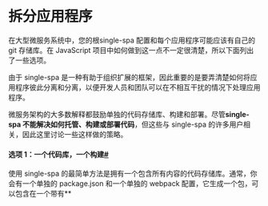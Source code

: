 # 拆分应用程序

在大型微服务系统中，您的根single-spa 配置和每个应用程序可能应该有自己的 git 存储库。在 JavaScript 项目中如何做到这一点不一定很清楚，所以下面列出了一些选项。

由于 single-spa 是一种有助于组织扩展的框架，因此重要的是要弄清楚如何将应用程序彼此分离和分离，以便开发人员和团队可以在不相互干扰的情况下处理应用程序。

微服务架构的大多数解释都鼓励单独的代码存储库、构建和部署。尽管**single-spa 不能解决如何托管、构建或部署代码**，但这些与 single-spa 的许多用户相关，因此这里讨论一些这样做的策略。

#### 选项 1：一个代码库，一个构建[#](https://single-spa.js.org/docs/separating-applications/#option-1-one-code-repo-one-build)

使用 single-spa 的最简单方法是拥有一个包含所有内容的代码存储库。通常，你会有一个单独的 package.json 和一个单独的 webpack 配置，它生成一个包，可以包含在一个带有**<script>** 标签。

好处：

- 最简单的设置
- [monolithic version control has some advantages](https://danluu.com/monorepo/)

缺点：

- 一个主 Webpack 配置和 package.json 意味着每个单独项目的灵活性和自由度较低
- 一旦项目变大，构建时间就会变慢
- 构建和部署都捆绑在一起，这可能需要固定的发布计划而不是临时发布。

#### 选项 2：NPM 包[#](https://single-spa.js.org/docs/separating-applications/#option-2-npm-packages)

创建一个根应用程序，npm将安装每个单一spa应用程序。每个子应用程序都位于单独的代码存储库中，并负责在每次更新时发布新版本。根应用程序应该在single-spa 应用程序更改时重新安装、重建和重新部署。

通常，single-spa 应用程序使用 babel 和/或 webpack 单独编译自己。

好处：

- npm install 熟悉且易于设置
- 单独的 npm 包意味着每个应用程序可以在发布到 npm 之前单独构建自己

缺点：

- 根应用程序必须重新安装子应用程序才能重建/重新部署
- 设置难度中等

#### 选项 3：Monorepos[#](https://single-spa.js.org/docs/separating-applications/#option-3-monorepos)

创建一个 [monorepo](https://medium.com/netscape/the-case-for-monorepos-907c1361708a)在单个（单一）回购中具有多个 SPA。这允许单独的构建和部署，而无需单独的代码存储库。

#### 选项 4：动态模块加载[#](https://single-spa.js.org/docs/separating-applications/#option-4-dynamic-module-loading)

创建一个根应用程序，它可以允许single-spa应用程序单独部署自己。为此，创建一个清单文件，该文件在single-spa应用程序的部署过程中进行更新，该清单文件控制“single-spa”应用程序的哪些版本处于“活动”状态。然后根据清单更改加载的 JavaScript 文件。

可以通过多种方式更改为每个子应用程序加载的 JavaScript 文件。

1. Web 服务器：让您的 Web 服务器为每个single-spa应用程序的“实时”版本创建一个动态脚本标记。
2. 用一个 [module loader](https://www.jvandemo.com/a-10-minute-primer-to-javascript-modules-module-formats-module-loaders-and-module-bundlers/) 如 [SystemJS](https://github.com/systemjs/systemjs) 可以从动态 url 下载并在浏览器中执行 JavaScript 代码。

#### 比较[#](https://single-spa.js.org/docs/separating-applications/#comparison)

|          | 可以使用单独的代码存储库 | 独立 CI 构建                                                 | 单独部署                                                     | 例子                                                         |
| -------- | ------------------------ | ------------------------------------------------------------ | ------------------------------------------------------------ | ------------------------------------------------------------ |
| NPM 包   | ✅                        | ✅                                                            | ❌                                                            | [1](https://github.com/jualoppaz/single-spa-login-example-with-npm-packages) |
| Monorepo | ❌                        | ✅ [1](https://medium.com/labs42/monorepo-with-circleci-conditional-workflows-69e65d3f1bd0) | ✅ [1](https://medium.com/labs42/monorepo-with-circleci-conditional-workflows-69e65d3f1bd0) | —                                                            |
| 模块加载 | ✅                        | ✅                                                            | ✅                                                            | [1](https://github.com/react-microfrontends/) [2](https://github.com/vue-microfrontends/) [3](https://github.com/polyglot-microfrontends/) |